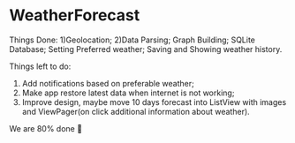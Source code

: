 # WeatherForecast
Things Done: 
1)Geolocation;
2)Data Parsing;
Graph Building;
SQLite Database;
Setting Preferred weather;
Saving and Showing weather history.


Things left to do:
1) Add notifications based on preferable weather;
2) Make app restore latest data when internet is not working; 
3) Improve design, maybe move 10 days forecast into ListView with images and ViewPager(on click additional information about weather).


We are 80% done 🤡

